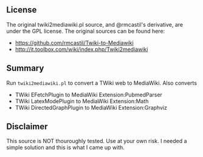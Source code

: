 License
-------

The original twiki2mediawiki.pl source, and @rmcastil's derivative, are under the GPL license.
The original sources can be found here:
- https://github.com/rmcastil/Twiki-to-Mediawiki
- http://it.toolbox.com/wiki/index.php/Twiki2mediawiki

Summary
-------

Run `twiki2mediawiki.pl` to convert a TWiki web to MediaWiki.
Also converts
- TWiki EFetchPlugin to MediaWiki Extension:PubmedParser
- TWiki LatexModePlugin to MediaWiki Extension:Math
- TWiki DirectedGraphPlugin to MediaWiki Extension:Graphviz

Disclaimer
----------

This source is NOT thouroughly tested. Use at your own risk. I needed a simple solution and this is what I came up with.
